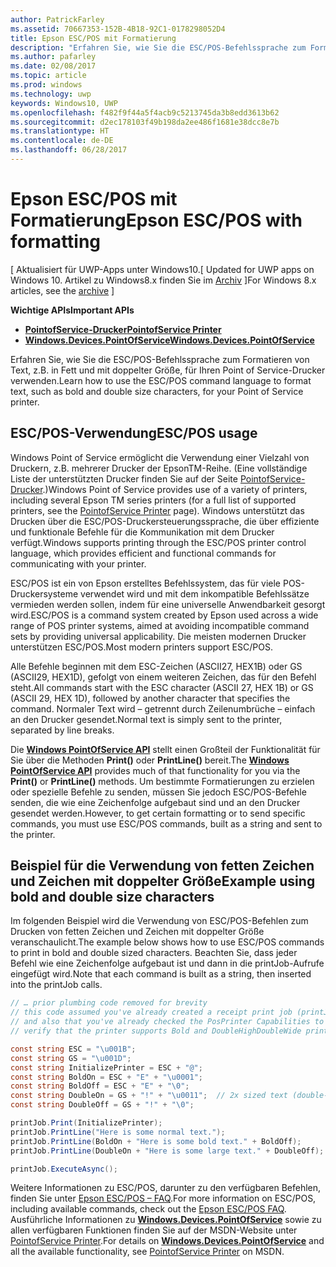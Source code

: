 ```yaml
---
author: PatrickFarley
ms.assetid: 70667353-152B-4B18-92C1-0178298052D4
title: Epson ESC/POS mit Formatierung
description: "Erfahren Sie, wie Sie die ESC/POS-Befehlssprache zum Formatieren von Text, z. B. in Fett und mit doppelter Größe, für Ihren Point of Service-Drucker verwenden."
ms.author: pafarley
ms.date: 02/08/2017
ms.topic: article
ms.prod: windows
ms.technology: uwp
keywords: Windows10, UWP
ms.openlocfilehash: f482f9f44a5f4acb9c5213745da3b8edd3613b62
ms.sourcegitcommit: d2ec178103f49b198da2ee486f1681e38dcc8e7b
ms.translationtype: HT
ms.contentlocale: de-DE
ms.lasthandoff: 06/28/2017
---
```

# <a name="epson-escpos-with-formatting"></a><span data-ttu-id="bc62d-104">Epson ESC/POS mit Formatierung</span><span class="sxs-lookup"><span data-stu-id="bc62d-104">Epson ESC/POS with formatting</span></span>

<span data-ttu-id="bc62d-105">\[ Aktualisiert für UWP-Apps unter Windows10.</span><span class="sxs-lookup"><span data-stu-id="bc62d-105">\[ Updated for UWP apps on Windows 10.</span></span> <span data-ttu-id="bc62d-106">Artikel zu Windows8.x finden Sie im [Archiv](http://go.microsoft.com/fwlink/p/?linkid=619132) \]</span><span class="sxs-lookup"><span data-stu-id="bc62d-106">For Windows 8.x articles, see the [archive](http://go.microsoft.com/fwlink/p/?linkid=619132) \]</span></span>

**<span data-ttu-id="bc62d-107">Wichtige APIs</span><span class="sxs-lookup"><span data-stu-id="bc62d-107">Important APIs</span></span>**

-   [**<span data-ttu-id="bc62d-108">PointofService-Drucker</span><span class="sxs-lookup"><span data-stu-id="bc62d-108">PointofService Printer</span></span>**](https://msdn.microsoft.com/library/windows/apps/Mt426652)
-   [**<span data-ttu-id="bc62d-109">Windows.Devices.PointOfService</span><span class="sxs-lookup"><span data-stu-id="bc62d-109">Windows.Devices.PointOfService</span></span>**](https://msdn.microsoft.com/library/windows/apps/Dn298071)

<span data-ttu-id="bc62d-110">Erfahren Sie, wie Sie die ESC/POS-Befehlssprache zum Formatieren von Text, z.B. in Fett und mit doppelter Größe, für Ihren Point of Service-Drucker verwenden.</span><span class="sxs-lookup"><span data-stu-id="bc62d-110">Learn how to use the ESC/POS command language to format text, such as bold and double size characters, for your Point of Service printer.</span></span>

## <a name="escpos-usage"></a><span data-ttu-id="bc62d-111">ESC/POS-Verwendung</span><span class="sxs-lookup"><span data-stu-id="bc62d-111">ESC/POS usage</span></span>

<span data-ttu-id="bc62d-112">Windows Point of Service ermöglicht die Verwendung einer Vielzahl von Druckern, z.B. mehrerer Drucker der EpsonTM-Reihe. (Eine vollständige Liste der unterstützten Drucker finden Sie auf der Seite [PointofService-Drucker](https://msdn.microsoft.com/library/windows/apps/Mt426652).)</span><span class="sxs-lookup"><span data-stu-id="bc62d-112">Windows Point of Service provides use of a variety of printers, including several Epson TM series printers (for a full list of supported printers, see the [PointofService Printer](https://msdn.microsoft.com/library/windows/apps/Mt426652) page).</span></span> <span data-ttu-id="bc62d-113">Windows unterstützt das Drucken über die ESC/POS-Druckersteuerungssprache, die über effiziente und funktionale Befehle für die Kommunikation mit dem Drucker verfügt.</span><span class="sxs-lookup"><span data-stu-id="bc62d-113">Windows supports printing through the ESC/POS printer control language, which provides efficient and functional commands for communicating with your printer.</span></span>

<span data-ttu-id="bc62d-114">ESC/POS ist ein von Epson erstelltes Befehlssystem, das für viele POS-Druckersysteme verwendet wird und mit dem inkompatible Befehlssätze vermieden werden sollen, indem für eine universelle Anwendbarkeit gesorgt wird.</span><span class="sxs-lookup"><span data-stu-id="bc62d-114">ESC/POS is a command system created by Epson used across a wide range of POS printer systems, aimed at avoiding incompatible command sets by providing universal applicability.</span></span> <span data-ttu-id="bc62d-115">Die meisten modernen Drucker unterstützen ESC/POS.</span><span class="sxs-lookup"><span data-stu-id="bc62d-115">Most modern printers support ESC/POS.</span></span>

<span data-ttu-id="bc62d-116">Alle Befehle beginnen mit dem ESC-Zeichen (ASCII27, HEX1B) oder GS (ASCII29, HEX1D), gefolgt von einem weiteren Zeichen, das für den Befehl steht.</span><span class="sxs-lookup"><span data-stu-id="bc62d-116">All commands start with the ESC character (ASCII 27, HEX 1B) or GS (ASCII 29, HEX 1D), followed by another character that specifies the command.</span></span> <span data-ttu-id="bc62d-117">Normaler Text wird – getrennt durch Zeilenumbrüche – einfach an den Drucker gesendet.</span><span class="sxs-lookup"><span data-stu-id="bc62d-117">Normal text is simply sent to the printer, separated by line breaks.</span></span>

<span data-ttu-id="bc62d-118">Die [**Windows PointOfService API**](https://msdn.microsoft.com/library/windows/apps/Dn298071) stellt einen Großteil der Funktionalität für Sie über die Methoden **Print()** oder **PrintLine()** bereit.</span><span class="sxs-lookup"><span data-stu-id="bc62d-118">The [**Windows PointOfService API**](https://msdn.microsoft.com/library/windows/apps/Dn298071) provides much of that functionality for you via the **Print()** or **PrintLine()** methods.</span></span> <span data-ttu-id="bc62d-119">Um bestimmte Formatierungen zu erzielen oder spezielle Befehle zu senden, müssen Sie jedoch ESC/POS-Befehle senden, die wie eine Zeichenfolge aufgebaut sind und an den Drucker gesendet werden.</span><span class="sxs-lookup"><span data-stu-id="bc62d-119">However, to get certain formatting or to send specific commands, you must use ESC/POS commands, built as a string and sent to the printer.</span></span>

## <a name="example-using-bold-and-double-size-characters"></a><span data-ttu-id="bc62d-120">Beispiel für die Verwendung von fetten Zeichen und Zeichen mit doppelter Größe</span><span class="sxs-lookup"><span data-stu-id="bc62d-120">Example using bold and double size characters</span></span>

<span data-ttu-id="bc62d-121">Im folgenden Beispiel wird die Verwendung von ESC/POS-Befehlen zum Drucken von fetten Zeichen und Zeichen mit doppelter Größe veranschaulicht.</span><span class="sxs-lookup"><span data-stu-id="bc62d-121">The example below shows how to use ESC/POS commands to print in bold and double sized characters.</span></span> <span data-ttu-id="bc62d-122">Beachten Sie, dass jeder Befehl wie eine Zeichenfolge aufgebaut ist und dann in die printJob-Aufrufe eingefügt wird.</span><span class="sxs-lookup"><span data-stu-id="bc62d-122">Note that each command is built as a string, then inserted into the printJob calls.</span></span>

```csharp
// … prior plumbing code removed for brevity
// this code assumed you've already created a receipt print job (printJob)
// and also that you've already checked the PosPrinter Capabilities to
// verify that the printer supports Bold and DoubleHighDoubleWide print modes

const string ESC = "\u001B";
const string GS = "\u001D";
const string InitializePrinter = ESC + "@";
const string BoldOn = ESC + "E" + "\u0001";
const string BoldOff = ESC + "E" + "\0";
const string DoubleOn = GS + "!" + "\u0011";  // 2x sized text (double-high + double-wide)
const string DoubleOff = GS + "!" + "\0";

printJob.Print(InitializePrinter);
printJob.PrintLine("Here is some normal text.");
printJob.PrintLine(BoldOn + "Here is some bold text." + BoldOff);
printJob.PrintLine(DoubleOn + "Here is some large text." + DoubleOff);

printJob.ExecuteAsync();
```

<span data-ttu-id="bc62d-123">Weitere Informationen zu ESC/POS, darunter zu den verfügbaren Befehlen, finden Sie unter [Epson ESC/POS – FAQ](http://content.epson.de/fileadmin/content/files/RSD/downloads/escpos.pdf).</span><span class="sxs-lookup"><span data-stu-id="bc62d-123">For more information on ESC/POS, including available commands, check out the [Epson ESC/POS FAQ](http://content.epson.de/fileadmin/content/files/RSD/downloads/escpos.pdf).</span></span> <span data-ttu-id="bc62d-124">Ausführliche Informationen zu [**Windows.Devices.PointOfService**](https://msdn.microsoft.com/library/windows/apps/Dn298071) sowie zu allen verfügbaren Funktionen finden Sie auf der MSDN-Website unter [PointofService Printer](https://msdn.microsoft.com/library/windows/apps/Mt426652).</span><span class="sxs-lookup"><span data-stu-id="bc62d-124">For details on [**Windows.Devices.PointOfService**](https://msdn.microsoft.com/library/windows/apps/Dn298071) and all the available functionality, see [PointofService Printer](https://msdn.microsoft.com/library/windows/apps/Mt426652) on MSDN.</span></span>
